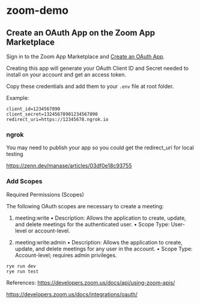 # zoom-demo

## Create an OAuth App on the Zoom App Marketplace

Sign in to the Zoom App Marketplace and [Create an OAuth App](https://marketplace.zoom.us/develop/create?source=devdocs).

Creating this app will generate your OAuth Client ID and Secret needed to install on your account and get an access token.

Copy these credentials and add them to your `.env` file at root folder.

Example:

```
client_id=1234567890
client_secret=13245678901234567890
redirect_uri=https://12345678.ngrok.io
```

### ngrok

You may need to publish your app so you could get the redirect_uri for local testing

https://zenn.dev/manase/articles/03df0e18c93755

### Add Scopes

Required Permissions (Scopes)

The following OAuth scopes are necessary to create a meeting:

1. meeting:write
   • Description: Allows the application to create, update, and delete meetings for the authenticated user.
   • Scope Type: User-level or account-level.

2. meeting:write:admin
   • Description: Allows the application to create, update, and delete meetings for any user in the account.
   • Scope Type: Account-level; requires admin privileges.

```
rye run dev
rye run test
```

References:
https://developers.zoom.us/docs/api/using-zoom-apis/

https://developers.zoom.us/docs/integrations/oauth/
